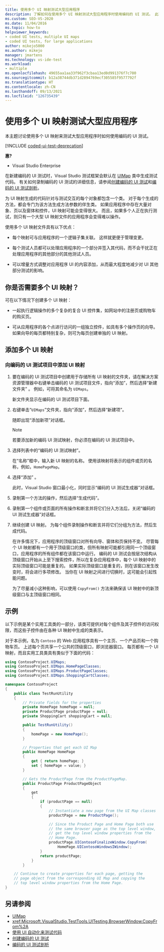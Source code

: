 ```yaml
---
title: 使用多个 UI 映射测试大型应用程序
description: 了解如何在使用多个 UI 映射测试大型应用程序时使用编码的 UI 测试。 此功能需要 Visual Studio Enterprise。
ms.custom: SEO-VS-2020
ms.date: 11/04/2016
ms.topic: how-to
helpviewer_keywords:
- coded UI tests, multiple UI maps
- coded UI tests, for large applications
author: mikejo5000
ms.author: mikejo
manager: jmartens
ms.technology: vs-ide-test
ms.workload:
- multiple
ms.openlocfilehash: 49655aa1aa33f962f3cbaa13ed0d991376f7c700
ms.sourcegitcommit: b12a38744db371d2894769ecf305585f9577792f
ms.translationtype: HT
ms.contentlocale: zh-CN
ms.lasthandoff: 09/13/2021
ms.locfileid: "126735439"
---
```

# <a name="test-a-large-application-with-multiple-ui-maps"></a>使用多个 UI 映射测试大型应用程序

本主题讨论使用多个 UI 映射来测试大型应用程序时如何使用编码的 UI 测试。

[!INCLUDE [coded-ui-test-deprecation](includes/coded-ui-test-deprecation.md)]

**惠?**

- Visual Studio Enterprise

在新建编码的 UI 测试时，Visual Studio 测试框架会默认在 [UIMap](/previous-versions/dd580454(v=vs.140)) 类中生成测试代码。 有关如何录制编码的 UI 测试的详细信息，请参阅[创建编码的 UI 测试](../test/use-ui-automation-to-test-your-code.md)和[编码的 UI 测试剖析](../test/anatomy-of-a-coded-ui-test.md)。

为 UI 映射生成的代码针对与测试交互的每个对象都包含一个类。 对于每个生成的方法，都会专门为该方法生成方法参数的伴生类。 如果应用程序中存在大量对象、页以及窗体和控件，UI 映射可能会变得很大。 而且，如果多个人正在执行测试，则只有一个大型 UI 映射文件的应用程序会变得难以操作。

使用多个 UI 映射文件具有以下优点：

- 每个映射可与应用程序的一个逻辑子集关联。 这样就更便于管理变更。

- 每个测试人员都可以处理应用程序的一个部分并签入其代码，而不会干扰正在处理应用程序的其他部分的其他测试人员。

- 可以增量方式调整对应用程序 UI 的内容添加，从而最大程度地减少对 UI 其他部分测试的影响。

## <a name="do-you-need-multiple-ui-maps"></a>你是否需要多个 UI 映射？
可在以下情况下创建多个 UI 映射：

- 一起执行逻辑操作的多个复杂的复合 UI 控件集，如网站中的注册页或购物车的购买页。

- 可从应用程序的各个点进行访问的一组独立控件，如具有多个操作页的向导。 如果向导的每页都特别复杂，则可为每页创建单独的 UI 映射。

## <a name="add-multiple-ui-maps"></a>添加多个 UI 映射

### <a name="to-add-a-ui-map-to-your-coded-ui-test-project"></a>向编码的 UI 测试项目中添加 UI 映射

1. 要在编码的 UI 测试项目中创建用于存储所有 UI 映射的文件夹，请在解决方案资源管理器中右键单击编码的 UI 测试项目文件，指向“添加”，然后选择“新建文件夹”  。 例如，可将其命名为 `UIMaps`。

    新文件夹显示在编码的 UI 测试项目下面。

2. 右键单击“`UIMaps`”文件夹，指向“添加”，然后选择“新建项”。

    随即出现“添加新项”对话框。

   > [!NOTE]
   > 若要添加新的编码 UI 测试映射，你必须在编码的 UI 测试项目中。

3. 选择列表中的“编码的 UI 测试映射”。

    在“名称”框中，输入新 UI 映射的名称。 使用该映射将表示的组件或页的名称，例如，`HomePageMap`。

4. 选择“添加”  。

    此时，Visual Studio 窗口最小化，同时显示“编码的 UI 测试生成器”对话框。

5. 录制第一个方法的操作，然后选择“生成代码”。

6. 录制第一个组件或页面的所有操作和断言并将它们分入方法后，关闭“编码的 UI 测试生成器”对话框。

7. 继续创建 UI 映射。 为每个组件录制操作和断言并将它们分组为方法，然后生成代码。

   在许多情况下，应用程序的顶级窗口对所有向导、窗体和页保持不变。 尽管每个 UI 映射都有一个用于顶级窗口的类，但所有映射可能都引用同一个顶级窗口，应用程序的所有组件都在该窗口中运行。 编码的 UI 测试会按层次结构从顶级窗口开始从上至下搜索控件，所以在复杂应用程序中，每个 UI 映射中的实际顶级窗口可能是重复的。 如果实际顶级窗口是重复的，则在该窗口发生改变时，将会进行多项修改。 当你在 UI 映射之间进行切换时，这可能会引起性能问题。

   为了尽量减小这种影响，可以使用 `CopyFrom()` 方法来确保该 UI 映射中的新顶级窗口与主顶级窗口相同。

## <a name="example"></a>示例

以下示例是某个实用工具类的一部分，该类可提供对每个组件及其子控件的访问权限，而这些子控件由在各种 UI 映射中生成的类表示。

对于本示例，名为 `Contoso` 的 Web 应用程序具有一个主页、一个产品页和一个购物车页。 上述每个页共享一个公共的顶级窗口，即浏览器窗口。 每页都有一个 UI 映射，而且实用工具类具有类似于下面的代码：

```csharp
using ContosoProject.UIMaps;
using ContosoProject.UIMaps.HomePageClasses;
using ContosoProject.UIMaps.ProductPageClasses;
using ContosoProject.UIMaps.ShoppingCartClasses;

namespace ContosoProject
{
    public class TestRunUtility
    {
        // Private fields for the properties
        private HomePage homePage = null;
        private ProductPage productPage = null;
        private ShoppingCart shoppingCart = null;

        public TestRunUtility()
        {
            homePage = new HomePage();
        }

        // Properties that get each UI Map
        public HomePage HomePage
        {
            get { return homePage; }
            set { homePage = value; }
        }

        // Gets the ProductPage from the ProductPageMap.
        public ProductPage ProductPageObject
        {
            get
            {
                if (productPage == null)
                {
                    // Instantiate a new page from the UI Map classes
                    productPage = new ProductPage();

                    // Since the Product Page and Home Page both use
                    // the same browser page as the top level window,
                    // get the top level window properties from the
                    // Home Page.
                    productPage.UIContosoFinalizeWindow.CopyFrom(
                        HomePage.UIContosoWindowsIWindow);
                }
                return productPage;
            }
        }

    // Continue to create properties for each page, getting the
    // page object from the corresponding UI Map and copying the
    // top level window properties from the Home Page.
}
```

## <a name="see-also"></a>另请参阅

- [UIMap](/previous-versions/dd580454(v=vs.140))
- <xref:Microsoft.VisualStudio.TestTools.UITesting.BrowserWindow.CopyFrom%2A>
- [使用 UI 自动化来测试代码](../test/use-ui-automation-to-test-your-code.md)
- [创建编码的 UI 测试](../test/use-ui-automation-to-test-your-code.md)
- [编码的 UI 测试剖析](../test/anatomy-of-a-coded-ui-test.md)
